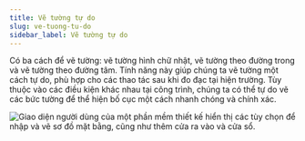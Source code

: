 ```yaml
---
title: Vẽ tường tự do
slug: ve-tuong-tu-do
sidebar_label: Vẽ tường tự do
---
```


Có ba cách để vẽ tường: vẽ tường hình chữ nhật, vẽ tường theo đường trong và vẽ tường theo đường tâm. Tính năng này giúp chúng ta vẽ tường một cách tự do, phù hợp cho các thao tác sau khi đo đạc tại hiện trường. Tùy thuộc vào các điều kiện khác nhau tại công trình, chúng ta có thể tự do vẽ các bức tường để thể hiện bố cục một cách nhanh chóng và chính xác.

![Giao diện người dùng của một phần mềm thiết kế hiển thị các tùy chọn để nhập và vẽ sơ đồ mặt bằng, cũng như thêm cửa ra vào và cửa sổ.](https://storage.googleapis.com/jegavn_kb/images/248e1b01-9c86-49b3-a2e2-17b91c8ebc53.png)